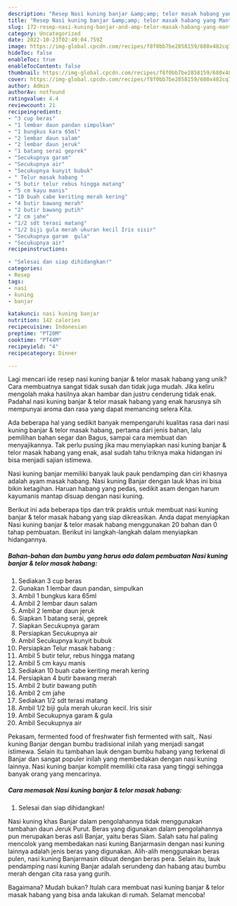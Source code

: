 ```yaml
---
description: "Resep Nasi kuning banjar &amp;amp; telor masak habang yang Mantap"
title: "Resep Nasi kuning banjar &amp;amp; telor masak habang yang Mantap"
slug: 172-resep-nasi-kuning-banjar-and-amp-telor-masak-habang-yang-mantap
category: Uncategorized
date: 2022-10-23T02:49:04.759Z
image: https://img-global.cpcdn.com/recipes/f8f0bb7be2858159/680x482cq70/nasi-kuning-banjar-telor-masak-habang-foto-resep-utama.jpg
hideToc: false
enableToc: true
enableTocContent: false
thumbnail: https://img-global.cpcdn.com/recipes/f8f0bb7be2858159/680x482cq70/nasi-kuning-banjar-telor-masak-habang-foto-resep-utama.jpg
cover: https://img-global.cpcdn.com/recipes/f8f0bb7be2858159/680x482cq70/nasi-kuning-banjar-telor-masak-habang-foto-resep-utama.jpg
author: Admin
authorAv: notfound
ratingvalue: 4.4
reviewcount: 21
recipeingredient:
- "3 cup beras"
- "1 lembar daun pandan simpulkan"
- "1 bungkus kara 65ml"
- "2 lembar daun salam"
- "2 lembar daun jeruk"
- "1 batang serai geprek"
- "Secukupnya garam"
- "Secukupnya air"
- "Secukupnya kunyit bubuk"
- " Telur masak habang "
- "5 butir telur rebus hingga matang"
- "5 cm kayu manis"
- "10 buah cabe keriting merah kering"
- "4 butir bawang merah"
- "2 butir bawang putih"
- "2 cm jahe"
- "1/2 sdt terasi matang"
- "1/2 biji gula merah ukuran kecil Iris sisir"
- "Secukupnya garam  gula"
- "Secukupnya air"
recipeinstructions:

- "Selesai dan siap dihidangkan!"
categories:
- Resep
tags:
- nasi
- kuning
- banjar

katakunci: nasi kuning banjar 
nutrition: 142 calories
recipecuisine: Indonesian
preptime: "PT20M"
cooktime: "PT44M"
recipeyield: "4"
recipecategory: Dinner

---
```





Lagi mencari ide resep nasi kuning banjar &amp; telor masak habang yang unik? Cara membuatnya sangat tidak susah dan tidak juga mudah. Jika keliru mengolah maka hasilnya akan hambar dan justru cenderung tidak enak. Padahal nasi kuning banjar &amp; telor masak habang yang enak harusnya sih mempunyai aroma dan rasa yang dapat memancing selera Kita.





Ada beberapa hal yang sedikit banyak mempengaruhi kualitas rasa dari nasi kuning banjar &amp; telor masak habang, pertama dari jenis bahan, lalu pemilihan bahan segar dan Bagus, sampai cara membuat dan menyajikannya. Tak perlu pusing jika mau menyiapkan nasi kuning banjar &amp; telor masak habang yang enak,      asal sudah tahu triknya maka hidangan ini bisa menjadi sajian istimewa.














Nasi kuning banjar memiliki banyak lauk pauk pendamping dan ciri khasnya adalah ayam masak habang. Nasi kuning Banjar dengan lauk khas ini bisa bikin ketagihan. Haruan habang yang pedas, sedikit asam dengan harum kayumanis mantap disuap dengan nasi kuning.






Berikut ini ada beberapa tips dan trik praktis untuk membuat nasi kuning banjar &amp; telor masak habang yang siap dikreasikan. Anda dapat menyiapkan Nasi kuning banjar &amp; telor masak habang menggunakan 20 bahan dan 0 tahap pembuatan. Berikut ini langkah-langkah dalam menyiapkan hidangannya.

<!--inarticleads1-->

##### Bahan-bahan dan bumbu yang harus ada dalam pembuatan Nasi kuning banjar &amp; telor masak habang:

1. Sediakan 3 cup beras
1. Gunakan 1 lembar daun pandan, simpulkan
1. Ambil 1 bungkus kara 65ml
1. Ambil 2 lembar daun salam
1. Ambil 2 lembar daun jeruk
1. Siapkan 1 batang serai, geprek
1. Siapkan Secukupnya garam
1. Persiapkan Secukupnya air
1. Ambil Secukupnya kunyit bubuk
1. Persiapkan  Telur masak habang :
1. Ambil 5 butir telur, rebus hingga matang
1. Ambil 5 cm kayu manis
1. Sediakan 10 buah cabe keriting merah kering
1. Persiapkan 4 butir bawang merah
1. Ambil 2 butir bawang putih
1. Ambil 2 cm jahe
1. Sediakan 1/2 sdt terasi matang
1. Ambil 1/2 biji gula merah ukuran kecil. Iris sisir
1. Ambil Secukupnya garam &amp; gula
1. Ambil Secukupnya air


Pekasam, fermented food of freshwater fish fermented with salt,. Nasi kuning Banjar dengan bumbu tradisional inilah yang menjadi sangat istimewa. Selain itu tambahan lauk dengan bumbu habang yang terkenal di Banjar dan sangat populer inilah yang membedakan dengan nasi kuning lainnya. Nasi kuning banjar komplit memiliki cita rasa yang tinggi sehingga banyak orang yang mencarinya. 

<!--inarticleads2-->

##### Cara memasak Nasi kuning banjar &amp; telor masak habang:


1. Selesai dan siap dihidangkan!

Nasi kuning khas Banjar dalam pengolahannya tidak menggunakan tambahan daun Jeruk Purut. Beras yang digunakan dalam pengolahannya pun merupakan beras asli Banjar, yaitu beras Siam. Salah satu hal paling mencolok yang membedakan nasi kuning Banjarmasin dengan nasi kuning lainnya adalah jenis beras yang digunakan. Alih-alih menggunakan beras pulen, nasi kuning Banjarmasin dibuat dengan beras pera. Selain itu, lauk pendamping nasi kuning Banjar adalah serundeng dan habang atau bumbu merah dengan cita rasa yang gurih. 

Bagaimana? Mudah bukan? Itulah cara membuat nasi kuning banjar &amp; telor masak habang yang bisa anda lakukan di rumah. Selamat mencoba!
